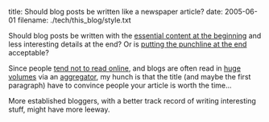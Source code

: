 title: Should blog posts be written like a newspaper article?
date: 2005-06-01
filename: ./tech/this_blog/style.txt


Should blog posts be written with the <a
href="http://www.freep.com/jobspage/academy/writing.htm"> essential
content at the beginning</a> and less interesting details at the end?
Or is <a
href="http://www.mschaef.com/cgi-bin/blosxom.cgi/2005/06/01#apple_pricing">putting
the punchline at the end</a> acceptable?

Since people <a href="http://www.useit.com/alertbox/9710a.html">tend
not to read online</a>, and blogs are often read in <a
href="http://scoble.weblogs.com/">huge volumes</a> via an <a
href="http://www.sharpreader.com/">aggregator</a>, my hunch is that
the title (and maybe the first paragraph) have to convince people your
article is worth the time...

More established bloggers, with a better track record of writing
interesting stuff, might have more leeway.

